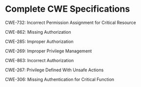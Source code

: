 

# Complete CWE Specifications

CWE-732: Incorrect Permission Assignment for Critical Resource

CWE-862: Missing Authorization

CWE-285: Improper Authorization

CWE-269: Improper Privilege Management

CWE-863: Incorrect Authorization

CWE-267: Privilege Defined With Unsafe Actions

CWE-306: Missing Authentication for Critical Function